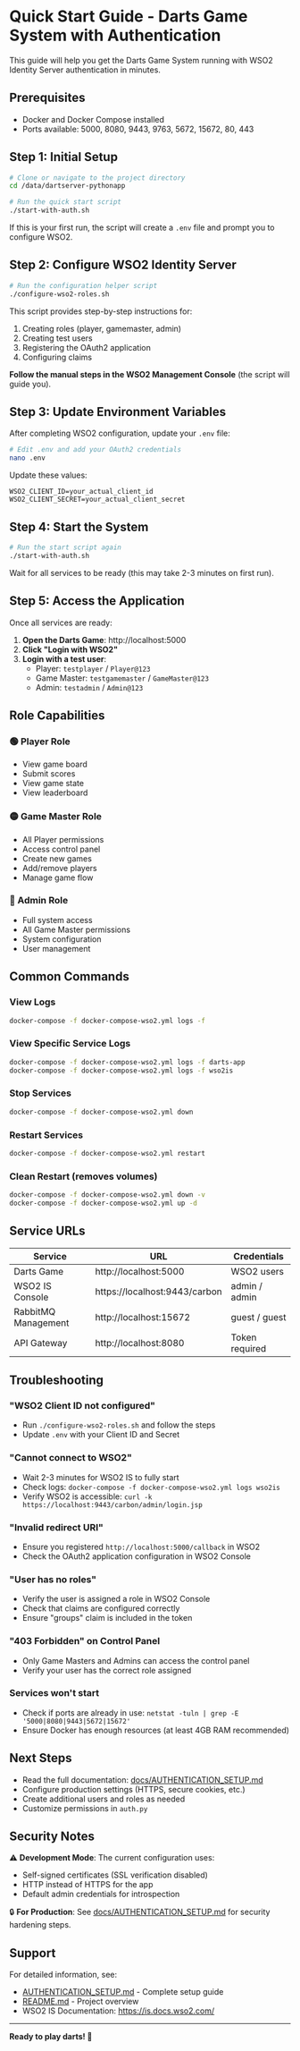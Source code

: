 # Quick Start Guide - Darts Game System with Authentication

This guide will help you get the Darts Game System running with WSO2 Identity Server authentication in minutes.

## Prerequisites

- Docker and Docker Compose installed
- Ports available: 5000, 8080, 9443, 9763, 5672, 15672, 80, 443

## Step 1: Initial Setup

```bash
# Clone or navigate to the project directory
cd /data/dartserver-pythonapp

# Run the quick start script
./start-with-auth.sh
```

If this is your first run, the script will create a `.env` file and prompt you to configure WSO2.

## Step 2: Configure WSO2 Identity Server

```bash
# Run the configuration helper script
./configure-wso2-roles.sh
```

This script provides step-by-step instructions for:
1. Creating roles (player, gamemaster, admin)
2. Creating test users
3. Registering the OAuth2 application
4. Configuring claims

**Follow the manual steps in the WSO2 Management Console** (the script will guide you).

## Step 3: Update Environment Variables

After completing WSO2 configuration, update your `.env` file:

```bash
# Edit .env and add your OAuth2 credentials
nano .env
```

Update these values:
```
WSO2_CLIENT_ID=your_actual_client_id
WSO2_CLIENT_SECRET=your_actual_client_secret
```

## Step 4: Start the System

```bash
# Run the start script again
./start-with-auth.sh
```

Wait for all services to be ready (this may take 2-3 minutes on first run).

## Step 5: Access the Application

Once all services are ready:

1. **Open the Darts Game**: http://localhost:5000
2. **Click "Login with WSO2"**
3. **Login with a test user**:
   - Player: `testplayer` / `Player@123`
   - Game Master: `testgamemaster` / `GameMaster@123`
   - Admin: `testadmin` / `Admin@123`

## Role Capabilities

### 🟢 Player Role
- View game board
- Submit scores
- View game state
- View leaderboard

### 🟡 Game Master Role
- All Player permissions
- Access control panel
- Create new games
- Add/remove players
- Manage game flow

### 🔴 Admin Role
- Full system access
- All Game Master permissions
- System configuration
- User management

## Common Commands

### View Logs
```bash
docker-compose -f docker-compose-wso2.yml logs -f
```

### View Specific Service Logs
```bash
docker-compose -f docker-compose-wso2.yml logs -f darts-app
docker-compose -f docker-compose-wso2.yml logs -f wso2is
```

### Stop Services
```bash
docker-compose -f docker-compose-wso2.yml down
```

### Restart Services
```bash
docker-compose -f docker-compose-wso2.yml restart
```

### Clean Restart (removes volumes)
```bash
docker-compose -f docker-compose-wso2.yml down -v
docker-compose -f docker-compose-wso2.yml up -d
```

## Service URLs

| Service | URL | Credentials |
|---------|-----|-------------|
| Darts Game | http://localhost:5000 | WSO2 users |
| WSO2 IS Console | https://localhost:9443/carbon | admin / admin |
| RabbitMQ Management | http://localhost:15672 | guest / guest |
| API Gateway | http://localhost:8080 | Token required |

## Troubleshooting

### "WSO2 Client ID not configured"
- Run `./configure-wso2-roles.sh` and follow the steps
- Update `.env` with your Client ID and Secret

### "Cannot connect to WSO2"
- Wait 2-3 minutes for WSO2 IS to fully start
- Check logs: `docker-compose -f docker-compose-wso2.yml logs wso2is`
- Verify WSO2 is accessible: `curl -k https://localhost:9443/carbon/admin/login.jsp`

### "Invalid redirect URI"
- Ensure you registered `http://localhost:5000/callback` in WSO2
- Check the OAuth2 application configuration in WSO2 Console

### "User has no roles"
- Verify the user is assigned a role in WSO2 Console
- Check that claims are configured correctly
- Ensure "groups" claim is included in the token

### "403 Forbidden" on Control Panel
- Only Game Masters and Admins can access the control panel
- Verify your user has the correct role assigned

### Services won't start
- Check if ports are already in use: `netstat -tuln | grep -E '5000|8080|9443|5672|15672'`
- Ensure Docker has enough resources (at least 4GB RAM recommended)

## Next Steps

- Read the full documentation: [docs/AUTHENTICATION_SETUP.md](docs/AUTHENTICATION_SETUP.md)
- Configure production settings (HTTPS, secure cookies, etc.)
- Create additional users and roles as needed
- Customize permissions in `auth.py`

## Security Notes

⚠️ **Development Mode**: The current configuration uses:
- Self-signed certificates (SSL verification disabled)
- HTTP instead of HTTPS for the app
- Default admin credentials for introspection

🔒 **For Production**: See [docs/AUTHENTICATION_SETUP.md](docs/AUTHENTICATION_SETUP.md) for security hardening steps.

## Support

For detailed information, see:
- [AUTHENTICATION_SETUP.md](docs/AUTHENTICATION_SETUP.md) - Complete setup guide
- [README.md](README.md) - Project overview
- WSO2 IS Documentation: https://is.docs.wso2.com/

---

**Ready to play darts! 🎯**